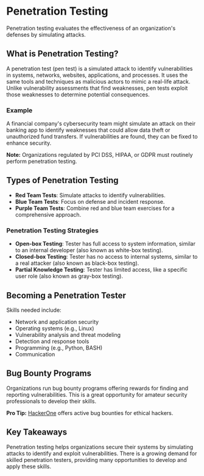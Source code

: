 # Penetration Testing

Penetration testing evaluates the effectiveness of an organization's defenses by simulating attacks.

## What is Penetration Testing?
A penetration test (pen test) is a simulated attack to identify vulnerabilities in systems, networks, websites, applications, and processes. It uses the same tools and techniques as malicious actors to mimic a real-life attack. Unlike vulnerability assessments that find weaknesses, pen tests exploit those weaknesses to determine potential consequences.

### Example
A financial company's cybersecurity team might simulate an attack on their banking app to identify weaknesses that could allow data theft or unauthorized fund transfers. If vulnerabilities are found, they can be fixed to enhance security.

**Note:** Organizations regulated by PCI DSS, HIPAA, or GDPR must routinely perform penetration testing.

## Types of Penetration Testing
- **Red Team Tests**: Simulate attacks to identify vulnerabilities.
- **Blue Team Tests**: Focus on defense and incident response.
- **Purple Team Tests**: Combine red and blue team exercises for a comprehensive approach.

### Penetration Testing Strategies
- **Open-box Testing**: Tester has full access to system information, similar to an internal developer (also known as white-box testing).
- **Closed-box Testing**: Tester has no access to internal systems, similar to a real attacker (also known as black-box testing).
- **Partial Knowledge Testing**: Tester has limited access, like a specific user role (also known as gray-box testing).

## Becoming a Penetration Tester
Skills needed include:
- Network and application security
- Operating systems (e.g., Linux)
- Vulnerability analysis and threat modeling
- Detection and response tools
- Programming (e.g., Python, BASH)
- Communication

## Bug Bounty Programs
Organizations run bug bounty programs offering rewards for finding and reporting vulnerabilities. This is a great opportunity for amateur security professionals to develop their skills.

**Pro Tip:** [HackerOne](https://www.hackerone.com) offers active bug bounties for ethical hackers.

## Key Takeaways
Penetration testing helps organizations secure their systems by simulating attacks to identify and exploit vulnerabilities. There is a growing demand for skilled penetration testers, providing many opportunities to develop and apply these skills.
